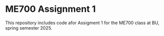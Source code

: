 # ME700 Assignment 1
This repository includes code afor Assigment 1 for the ME700 class at BU, spring semester 2025.
